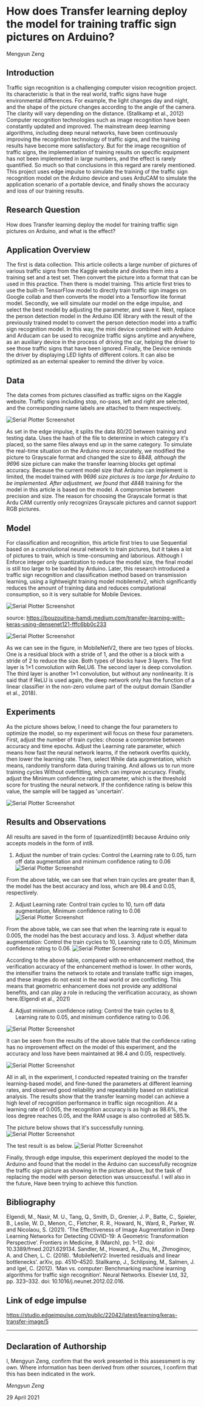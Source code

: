 # How does Transfer learning deploy the model for training traffic sign pictures on Arduino?

Mengyun Zeng

## Introduction
Traffic sign recognition is a challenging computer vision recognition project. Its characteristic is that in the real world, traffic signs have huge environmental differences. For example, the light changes day and night, and the shape of the picture changes according to the angle of the camera. The clarity will vary depending on the distance. (Stallkamp et al., 2012)
Computer recognition technologies such as image recognition have been constantly updated and improved. The mainstream deep learning algorithms, including deep neural networks, have been continuously improving the recognition technology of traffic signs, and the training results have become more satisfactory. But for the image recognition of traffic signs, the implementation of training results on specific equipment has not been implemented in large numbers, and the effect is rarely quantified. So much so that conclusions in this regard are rarely mentioned.
This project uses edge impulse to simulate the training of the traffic sign recognition model on the Arduino device and uses ArduCAM to simulate the application scenario of a portable device, and finally shows the accuracy and loss of our training results.


## Research Question
How does Transfer learning deploy the model for training traffic sign pictures on Arduino, and what is the effect?

## Application Overview
The first is data collection. This article collects a large number of pictures of various traffic signs from the Kaggle website and divides them into a training set and a test set. Then convert the picture into a format that can be used in this practice.
Then there is model training. This article first tries to use the built-in TensorFlow model to directly train traffic sign images on Google collab and then converts the model into a Tensorflow lite format model. Secondly, we will simulate our model on the edge impulse, and select the best model by adjusting the parameter, and save it.
Next, replace the person detection model in the Arduino IDE library with the result of the previously trained model to convert the person detection model into a traffic sign recognition model. In this way, the mini device combined with Arduino and Arducam can be used to recognize traffic signs anytime and anywhere, as an auxiliary device in the process of driving the car, helping the driver to see those traffic signs that have been ignored.
Finally, the Device reminds the driver by displaying LED lights of different colors. It can also be optimized as an external speaker to remind the driver by voice.

## Data
The data comes from pictures classified as traffic signs on the Kaggle website. Traffic signs including stop, no-pass, left and right are selected, and the corresponding name labels are attached to them respectively.

![Serial Plotter Screenshot](images/traffic.png)

As set in the edge impulse, it splits the data 80/20 between training and testing data. Uses the hash of the file to determine in which category it's placed, so the same files always end up in the same category.
To simulate the real-time situation on the Arduino more accurately, we modified the picture to Grayscale format and changed the size to 48*48, although the 96*96 size picture can make the transfer learning blocks get optimal accuracy. Because the current model size that Arduino can implement is limited, the model trained with 96*96 size pictures is too large for Arduino to be implemented. After adjustment, we found that 48*48 training for the model in this article is based on the model. A compromise between precision and size. The reason for choosing the Grayscale format is that Ardu CAM currently only recognizes Grayscale pictures and cannot support RGB pictures.


## Model
For classification and recognition, this article first tries to use Sequential based on a convolutional neural network to train pictures, but it takes a lot of pictures to train, which is time-consuming and laborious. Although I Enforce integer only quantization to reduce the model size, the final model is still too large to be loaded by Arduino. Later, this research introduced a traffic sign recognition and classification method based on transmission learning, using a lightweight training model mobilenetv2, which significantly reduces the amount of training data and reduces computational consumption, so it is very suitable for Mobile Devices.

![Serial Plotter Screenshot](images/transferlearning.png)

source: https://bouzouitina-hamdi.medium.com/transfer-learning-with-keras-using-densenet121-fffc6bb0c233

![Serial Plotter Screenshot](images/MobileNetV2.png)

As we can see in the figure, in MobileNetV2, there are two types of blocks. One is a residual block with a stride of 1, and the other is a block with a stride of 2 to reduce the size. Both types of blocks have 3 layers. The first layer is 1×1 convolution with ReLU6. The second layer is deep convolution. The third layer is another 1×1 convolution, but without any nonlinearity. It is said that if ReLU is used again, the deep network only has the function of a linear classifier in the non-zero volume part of the output domain (Sandler et al., 2018). 

## Experiments
As the picture shows below, I need to change the four parameters to optimize the model, so my experiment will focus on these four parameters. First, adjust the number of train cycles: choose a compromise between accuracy and time epochs. Adjust the Learning rate parameter, which means how fast the neural network learns, if the network overfits quickly, then lower the learning rate. Then, select While data augmentation, which means, randomly transform data during training. And allows us to run more training cycles Without overfitting, which can improve accuracy. Finally, adjust the Minimum confidence rating parameter, which is the threshold score for trusting the neural network. If the confidence rating is below this value, the sample will be tagged as 'uncertain'.

![Serial Plotter Screenshot](images/parameter.png)

## Results and Observations
All results are saved in the form of (quantized(int8) because Arduino only accepts models in the form of int8.

1.	Adjust the number of train cycles:
Control the Learning rate to 0.05, turn off data augmentation and minimum confidence rating to 0.06
![Serial Plotter Screenshot](images/1.jpg)

From the above table, we can see that when train cycles are greater than 8, the model has the best accuracy and loss, which are 98.4 and 0.05, respectively.

2.	Adjust Learning rate: 
Control train cycles to 10, turn off data augmentation, Minimum confidence rating to 0.06
![Serial Plotter Screenshot](images/2.jpg)

From the above table, we can see that when the learning rate is equal to 0.005, the model has the best accuracy and loss.
3.	Adjust whether data augmentation: 
Control the train cycles to 10, Learning rate to 0.05, Minimum confidence rating to 0.06.
![Serial Plotter Screenshot](images/3.jpg)

According to the above table, compared with no enhancement method, the verification accuracy of the enhancement method is lower.
In other words, the intensifier trains the network to rotate and translate traffic sign images, and these images do not exist in the real world or are conflicting. This means that geometric enhancement does not provide any additional benefits, and can play a role in reducing the verification accuracy, as shown here.(Elgendi et al., 2021)

4.	Adjust minimum confidence rating:
Control the train cycles to 8, Learning rate to 0.05, and minimum confidence rating to 0.06.

![Serial Plotter Screenshot](images/4.jpg)

It can be seen from the results of the above table that the confidence rating has no improvement effect on the model of this experiment, and the accuracy and loss have been maintained at 98.4 and 0.05, respectively.

![Serial Plotter Screenshot](images/deployment.png)

All in all, in the experiment, I conducted repeated training on the transfer learning-based model, and fine-tuned the parameters at different learning rates, and observed good reliability and repeatability based on statistical analysis. The results show that the transfer learning model can achieve a high level of recognition performance in traffic sign recognition. At a learning rate of 0.005, the recognition accuracy is as high as 98.6%, the loss degree reaches 0.05, and the RAM usage is also controlled at 585.1k.

The picture below shows that it's successfully running.
![Serial Plotter Screenshot](images/arduino.png)

The test result is as below.
![Serial Plotter Screenshot](images/test.png)

Finally, through edge impulse, this experiment deployed the model to the Arduino and found that the model in the Arduino can successfully recognize the traffic sign picture as showing in the picture above, but the task of replacing the model with person detection was unsuccessful. I will also in the future, Have been trying to achieve this function.

## Bibliography
Elgendi, M., Nasir, M. U., Tang, Q., Smith, D., Grenier, J. P., Batte, C., Spieler, B., Leslie, W. D., Menon, C., Fletcher, R. R., Howard, N., Ward, R., Parker, W. and Nicolaou, S. (2021). ‘The Effectiveness of Image Augmentation in Deep Learning Networks for Detecting COVID-19: A Geometric Transformation Perspective’. Frontiers in Medicine, 8 (March), pp. 1–12. doi: 10.3389/fmed.2021.629134.
Sandler, M., Howard, A., Zhu, M., Zhmoginov, A. and Chen, L. C. (2018). ‘MobileNetV2: Inverted residuals and linear bottlenecks’. arXiv, pp. 4510–4520.
Stallkamp, J., Schlipsing, M., Salmen, J. and Igel, C. (2012). ‘Man vs. computer: Benchmarking machine learning algorithms for traffic sign recognition’. Neural Networks. Elsevier Ltd, 32, pp. 323–332. doi: 10.1016/j.neunet.2012.02.016.

## Link of edge impulse
https://studio.edgeimpulse.com/public/22042/latest/learning/keras-transfer-image/5


----

## Declaration of Authorship

I, Mengyun Zeng, confirm that the work presented in this assessment is my own. Where information has been derived from other sources, I confirm that this has been indicated in the work.

*Mengyun Zeng*

29 April 2021
